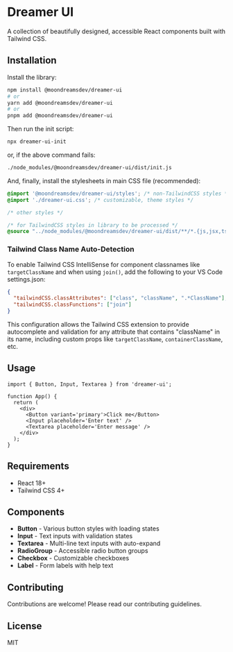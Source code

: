 # Dreamer UI

A collection of beautifully designed, accessible React components built with Tailwind CSS.

## Installation

Install the library:

```bash
npm install @moondreamsdev/dreamer-ui
# or
yarn add @moondreamsdev/dreamer-ui
# or
pnpm add @moondreamsdev/dreamer-ui
```

Then run the init script:

```bash
npx dreamer-ui-init
```

or, if the above command fails:

```bash
./node_modules/@moondreamsdev/dreamer-ui/dist/init.js
```

And, finally, install the stylesheets in main CSS file (recommended):

```css
@import '@moondreamsdev/dreamer-ui/styles'; /* non-TailwindCSS styles */
@import './dreamer-ui.css'; /* customizable, theme styles */

/* other styles */

/* for TailwindCSS styles in library to be processed */
@source "../node_modules/@moondreamsdev/dreamer-ui/dist/**/*.{js,jsx,ts,tsx}";
```

### Tailwind Class Name Auto-Detection

To enable Tailwind CSS IntelliSense for component classnames like `targetClassName` and when using `join()`, add the following to your VS Code settings.json:

```json
{
  "tailwindCSS.classAttributes": ["class", "className", ".*ClassName"],
  "tailwindCSS.classFunctions": ["join"]
}
```

This configuration allows the Tailwind CSS extension to provide autocomplete and validation for any attribute that contains "className" in its name, including custom props like `targetClassName`, `containerClassName`, etc.

## Usage

```tsx
import { Button, Input, Textarea } from 'dreamer-ui';

function App() {
  return (
    <div>
      <Button variant='primary'>Click me</Button>
      <Input placeholder='Enter text' />
      <Textarea placeholder='Enter message' />
    </div>
  );
}
```

## Requirements

- React 18+
- Tailwind CSS 4+

## Components

- **Button** - Various button styles with loading states
- **Input** - Text inputs with validation states
- **Textarea** - Multi-line text inputs with auto-expand
- **RadioGroup** - Accessible radio button groups
- **Checkbox** - Customizable checkboxes
- **Label** - Form labels with help text

## Contributing

Contributions are welcome! Please read our contributing guidelines.

## License

MIT
